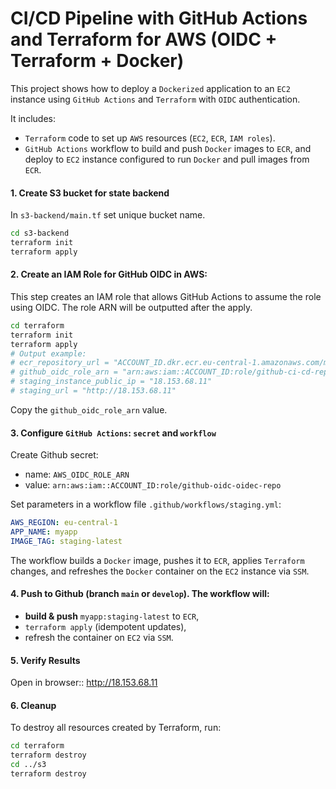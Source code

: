 # CI/CD Pipeline with GitHub Actions and Terraform for AWS (OIDC + Terraform + Docker)

This project shows how to deploy a `Dockerized` application to an `EC2` instance using `GitHub Actions` and `Terraform` with `OIDC` authentication.

It includes:
- `Terraform` code to set up `AWS` resources (`EC2`, `ECR`, `IAM roles`).
- `GitHub Actions` workflow to build and push `Docker` images to `ECR`, and deploy to `EC2` instance configured to run `Docker` and pull images from `ECR`.

#### 1. Create S3 bucket for state backend 

In `s3-backend/main.tf` set unique bucket name.

```bash
cd s3-backend
terraform init
terraform apply
```

#### 2. Create an IAM Role for GitHub OIDC in AWS:

This step creates an IAM role that allows GitHub Actions to assume the role using OIDC. The role ARN will be outputted after the apply.

```bash
cd terraform
terraform init
terraform apply
# Output example:
# ecr_repository_url = "ACCOUNT_ID.dkr.ecr.eu-central-1.amazonaws.com/myapp"
# github_oidc_role_arn = "arn:aws:iam::ACCOUNT_ID:role/github-ci-cd-repo"
# staging_instance_public_ip = "18.153.68.11"
# staging_url = "http://18.153.68.11"
```

Copy the `github_oidc_role_arn` value.

####  3. Configure `GitHub Actions`: `secret` and `workflow` 

Create Github secret:
  - name: `AWS_OIDC_ROLE_ARN` 
  - value: `arn:aws:iam::ACCOUNT_ID:role/github-oidc-oidec-repo`

Set parameters in a workflow file `.github/workflows/staging.yml`:

```yaml
AWS_REGION: eu-central-1
APP_NAME: myapp
IMAGE_TAG: staging-latest
```

The workflow builds a `Docker` image, pushes it to `ECR`, applies `Terraform` changes, and refreshes the `Docker` container on the `EC2` instance via `SSM`.

#### 4. Push to Github (branch `main` or `develop`). The workflow will:
  - **build & push** `myapp:staging-latest` to `ECR`,
  - `terraform apply` (idempotent updates),
  - refresh the container on `EC2` via `SSM`.

#### 5. Verify Results

Open in browser:: http://18.153.68.11


#### 6. Cleanup

To destroy all resources created by Terraform, run:

```bash
cd terraform
terraform destroy
cd ../s3
terraform destroy
```
